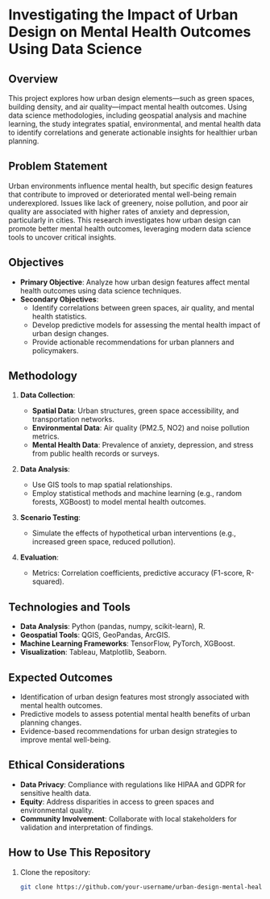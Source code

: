 # Investigating the Impact of Urban Design on Mental Health Outcomes Using Data Science

## Overview
This project explores how urban design elements—such as green spaces, building density, and air quality—impact mental health outcomes. Using data science methodologies, including geospatial analysis and machine learning, the study integrates spatial, environmental, and mental health data to identify correlations and generate actionable insights for healthier urban planning.

## Problem Statement
Urban environments influence mental health, but specific design features that contribute to improved or deteriorated mental well-being remain underexplored. Issues like lack of greenery, noise pollution, and poor air quality are associated with higher rates of anxiety and depression, particularly in cities. This research investigates how urban design can promote better mental health outcomes, leveraging modern data science tools to uncover critical insights.

## Objectives
- **Primary Objective**: Analyze how urban design features affect mental health outcomes using data science techniques.
- **Secondary Objectives**:
  - Identify correlations between green spaces, air quality, and mental health statistics.
  - Develop predictive models for assessing the mental health impact of urban design changes.
  - Provide actionable recommendations for urban planners and policymakers.

## Methodology
1. **Data Collection**:
   - **Spatial Data**: Urban structures, green space accessibility, and transportation networks.
   - **Environmental Data**: Air quality (PM2.5, NO2) and noise pollution metrics.
   - **Mental Health Data**: Prevalence of anxiety, depression, and stress from public health records or surveys.

2. **Data Analysis**:
   - Use GIS tools to map spatial relationships.
   - Employ statistical methods and machine learning (e.g., random forests, XGBoost) to model mental health outcomes.

3. **Scenario Testing**:
   - Simulate the effects of hypothetical urban interventions (e.g., increased green space, reduced pollution).

4. **Evaluation**:
   - Metrics: Correlation coefficients, predictive accuracy (F1-score, R-squared).

## Technologies and Tools
- **Data Analysis**: Python (pandas, numpy, scikit-learn), R.
- **Geospatial Tools**: QGIS, GeoPandas, ArcGIS.
- **Machine Learning Frameworks**: TensorFlow, PyTorch, XGBoost.
- **Visualization**: Tableau, Matplotlib, Seaborn.

## Expected Outcomes
- Identification of urban design features most strongly associated with mental health outcomes.
- Predictive models to assess potential mental health benefits of urban planning changes.
- Evidence-based recommendations for urban design strategies to improve mental well-being.

## Ethical Considerations
- **Data Privacy**: Compliance with regulations like HIPAA and GDPR for sensitive health data.
- **Equity**: Address disparities in access to green spaces and environmental quality.
- **Community Involvement**: Collaborate with local stakeholders for validation and interpretation of findings.

## How to Use This Repository
1. Clone the repository:
   ```bash
   git clone https://github.com/your-username/urban-design-mental-health.git
